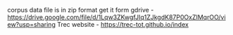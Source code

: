 corpus data file is in zip format  get it form gdrive - https://drive.google.com/file/d/1Lqw3ZKwgfJIq1ZJkgdK87P0OxZIMqrOO/view?usp=sharing
Trec website - https://trec-tot.github.io/index
